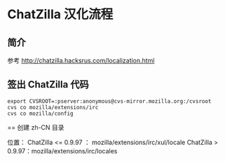 # ChatZilla 汉化流程

## 简介 ##

参考 http://chatzilla.hacksrus.com/localization.html


## 签出 ChatZilla 代码 ##
```
export CVSROOT=:pserver:anonymous@cvs-mirror.mozilla.org:/cvsroot
cvs co mozilla/extensions/irc
cvs co mozilla/config
```

== 创建 zh-CN 目录

位置：
ChatZilla <= 0.9.97 ： mozilla/extensions/irc/xul/locale
ChatZilla > 0.9.97：mozilla/extensions/irc/locales